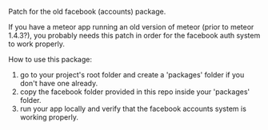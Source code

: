 Patch for the old facebook (accounts) package.

If you have a meteor app running an old version of meteor (prior to meteor 1.4.3?), you probably needs this patch in order for the facebook auth system to work properly.

How to use this package:
1. go to your project's root folder and create a 'packages' folder if you don't have one already.
2. copy the facebook folder provided in this repo inside your 'packages' folder.
3. run your app locally and verify that the facebook accounts system is working properly.

